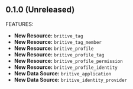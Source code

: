 ## 0.1.0 (Unreleased)

FEATURES:

* **New Resource:** `britive_tag`
* **New Resource:** `britive_tag_member`
* **New Resource:** `britive_profile`
* **New Resource:** `britive_profile_tag`
* **New Resource:** `britive_profile_permission`
* **New Resource:** `britive_profile_identity`
* **New Data Source:** `britive_application`
* **New Data Source:** `britive_identity_provider`
